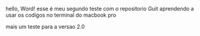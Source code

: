 hello, Word!
esse é meu segundo teste com o repositorio Guit aprendendo a usar os codigos no terminal do macbook pro 

mais um teste para a versao 2.0